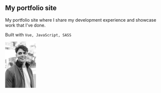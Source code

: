 ## My portfolio site

My portfolio site where I share my development experience and showcase work that I've done.

Built with ```Vue, JavaScript, SASS```

<a href="https://www.nicklal.dev">
  <img 
    src="/src/assets/nick-lal-portrait.jpg"
    width="100"
    loading="lazy"
  />
</a>
